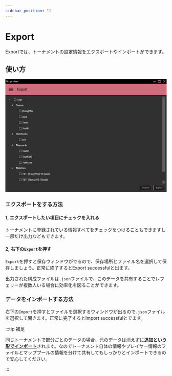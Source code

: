```yaml
---
sidebar_position: 11
---
```


# Export

Exportでは、トーナメントの設定情報をエクスポートやインポートができます。

## 使い方

![入力欄](/img/script_chan/export.png)

### エクスポートをする方法

#### 1, エクスポートしたい項目にチェックを入れる

トーナメントに登録されている情報すべてをチェックをつけることもできますし一部だけ出力などもできます。

#### 2, 右下の`Export`を押す

`Export`を押すと保存ウィンドウがでるので、保存場所とファイル名を選択して保存しましょう。正常に終了するとExport successfulと出ます。

出力された構成ファイルは`.json`ファイルで、このデータを共有することでレフェリーが複数人いる場合に効率化を図ることができます。

### データをインポートする方法

右下の`Import`を押すとファイルを選択するウィンドウが出るので`.json`ファイルを選択して開きます。正常に完了するとImport successfulとでます。

:::tip 補足

同じトーナメントで部分ごとのデータの場合、元のデータは消えずに<u>**追加という形でインポート**</u>されます。なのでトーナメント自体の情報やプレイヤー情報のファイルとマッププールの情報を分けて共有してもしっかりとインポートできるので安心してください。

:::
